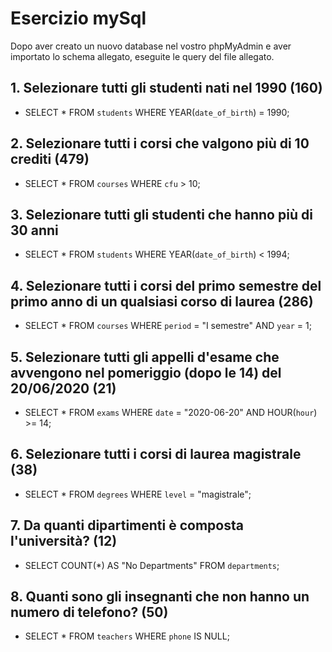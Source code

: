 # Esercizio mySql 
Dopo aver creato un nuovo database nel vostro phpMyAdmin e 
aver importato lo schema allegato, eseguite le query del file allegato.

## 1. Selezionare tutti gli studenti nati nel 1990 (160)
 - SELECT * FROM `students` WHERE YEAR(`date_of_birth`) = 1990;

## 2. Selezionare tutti i corsi che valgono più di 10 crediti (479)
 - SELECT * FROM `courses` WHERE `cfu` > 10;

## 3. Selezionare tutti gli studenti che hanno più di 30 anni
 - SELECT * FROM `students` WHERE YEAR(`date_of_birth`) < 1994;

## 4. Selezionare tutti i corsi del primo semestre del primo anno di un qualsiasi corso di laurea (286)
 - SELECT * FROM `courses` WHERE `period` = "I semestre" AND `year` = 1;

## 5. Selezionare tutti gli appelli d'esame che avvengono nel pomeriggio (dopo le 14) del 20/06/2020 (21)
 - SELECT * FROM `exams` WHERE `date` = "2020-06-20" AND HOUR(`hour`) >= 14;

## 6. Selezionare tutti i corsi di laurea magistrale (38)
 - SELECT * FROM `degrees` WHERE `level` = "magistrale";

## 7. Da quanti dipartimenti è composta l'università? (12)
 - SELECT COUNT(*) AS "No Departments" FROM `departments`;

## 8. Quanti sono gli insegnanti che non hanno un numero di telefono? (50)
 - SELECT * FROM `teachers` WHERE `phone` IS NULL;
